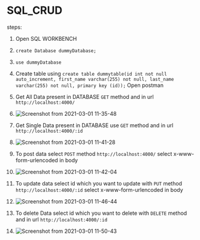 # SQL_CRUD

steps:
1. Open SQL WORKBENCH
2. `create Database dummyDatabase;`
3. `use dummyDatabase`
4. Create table using `create table dummytable(id int not null auto_increment, first_name varchar(255) not null, last_name varchar(255) not null, primary key (id));`
Open postman
1. Get All Data present in DATABASE `GET` method and in url `http://localhost:4000/`
2. ![Screenshot from 2021-03-01 11-35-48](https://user-images.githubusercontent.com/73871061/109458174-4eb8c080-7a82-11eb-95c4-136fb56c2027.png)

3. Get Single Data present in DATABASE use `GET` method and in url `http://localhost:4000/:id`
4. ![Screenshot from 2021-03-01 11-41-28](https://user-images.githubusercontent.com/73871061/109458576-15348500-7a83-11eb-98ce-f6c5e15f5bb0.png)

5. To post data select `POST` method `http://localhost:4000/` select x-www-form-urlencoded in body
6. ![Screenshot from 2021-03-01 11-42-04](https://user-images.githubusercontent.com/73871061/109458625-29788200-7a83-11eb-88a0-e96ec05228e6.png)

7. To update data select id which you want to update with `PUT` method `http://localhost:4000/:id` select x-www-form-urlencoded in body
8. ![Screenshot from 2021-03-01 11-46-44](https://user-images.githubusercontent.com/73871061/109458968-d7842c00-7a83-11eb-839e-d6e64f160f0a.png)

9.  To delete Data select id which you want to delete with `DELETE` method and in url `http://localhost:4000/:id`
10. ![Screenshot from 2021-03-01 11-50-43](https://user-images.githubusercontent.com/73871061/109459203-5e390900-7a84-11eb-9c8e-5a1a441e8c45.png)
 

